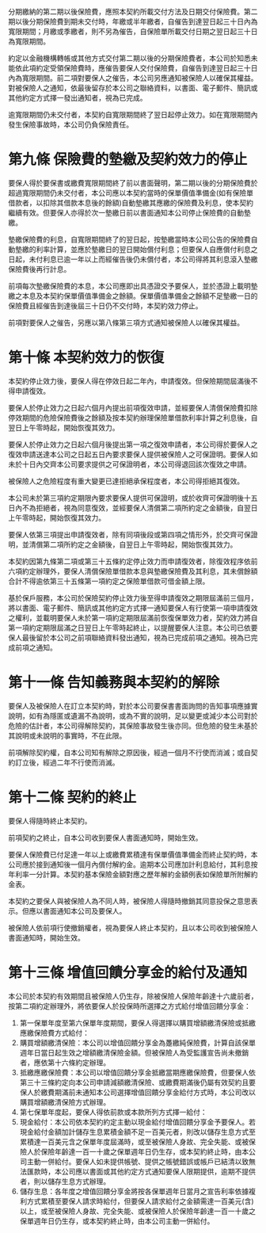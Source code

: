 分期繳納的第二期以後保險費，應照本契約所載交付方法及日期交付保險費。第二期以後分期保險費到期未交付時，年繳或半年繳者，自催告到達翌日起三十日內為寬限期間；月繳或季繳者，則不另為催告，自保險單所載交付日期之翌日起三十日為寬限期間。

約定以金融機構轉帳或其他方式交付第二期以後的分期保險費者，本公司於知悉未能依此項約定受領保險費時，應催告要保人交付保險費，自催告到達翌日起三十日內為寬限期間。前二項對要保人之催告，本公司另應通知被保險人以確保其權益。對被保險人之通知，依最後留存於本公司之聯絡資料，以書面、電子郵件、簡訊或其他約定方式擇一發出通知者，視為已完成。

逾寬限期間仍未交付者，本契約自寬限期間終了翌日起停止效力。如在寬限期間內發生保險事故時，本公司仍負保險責任。

# 第九條 保險費的墊繳及契約效力的停止

要保人得於要保書或繳費寬限期間終了前以書面聲明，第二期以後的分期保險費於超過寬限期間仍未交付者，本公司應以本契約當時的保單價值準備金(如有保險單借款者，以扣除其借款本息後的餘額)自動墊繳其應繳的保險費及利息，使本契約繼續有效。但要保人亦得於次一墊繳日前以書面通知本公司停止保險費的自動墊繳。

墊繳保險費的利息，自寬限期間終了的翌日起，按墊繳當時本公司公告的保險費自動墊繳的利率計算，並應於墊繳日的翌日開始償付利息；但要保人自應償付利息之日起，未付利息已逾一年以上而經催告後仍未償付者，本公司得將其利息滾入墊繳保險費後再行計息。

前項每次墊繳保險費的本息，本公司應即出具憑證交予要保人，並於憑證上載明墊繳之本息及本契約保單價值準備金之餘額。保單價值準備金之餘額不足墊繳一日的保險費且經催告到達後屆三十日仍不交付時，本契約效力停止。

前項對要保人之催告，另應以第八條第三項方式通知被保險人以確保其權益。

# 第十條 本契約效力的恢復

本契約停止效力後，要保人得在停效日起二年內，申請復效。但保險期間屆滿後不得申請復效。

要保人於停止效力之日起六個月內提出前項復效申請，並經要保人清償保險費扣除停效期間的危險保險費後之餘額及按本契約辦理保險單借款利率計算之利息後，自翌日上午零時起，開始恢復其效力。

要保人於停止效力之日起六個月後提出第一項之復效申請者，本公司得於要保人之復效申請送達本公司之日起五日內要求要保人提供被保險人之可保證明。要保人如未於十日內交齊本公司要求提供之可保證明者，本公司得退回該次復效之申請。

被保險人之危險程度有重大變更已達拒絕承保程度者，本公司得拒絕其復效。

本公司未於第三項約定期限內要求要保人提供可保證明，或於收齊可保證明後十五日內不為拒絕者，視為同意復效，並經要保人清償第二項所約定之金額後，自翌日上午零時起，開始恢復其效力。

要保人依第三項提出申請復效者，除有同項後段或第四項之情形外，於交齊可保證明，並清償第二項所約定之金額後，自翌日上午零時起，開始恢復其效力。

本契約因第九條第二項或第三十五條約定停止效力而申請復效者，除復效程序依前六項約定辦理外，要保人清償保險單借款本息與墊繳保險費及其利息，其未償餘額合計不得逾依第三十五條第一項約定之保險單借款可借金額上限。

基於保戶服務，本公司於保險契約停止效力後至得申請復效之期限屆滿前三個月，將以書面、電子郵件、簡訊或其他約定方式擇一通知要保人有行使第一項申請復效之權利，並載明要保人未於第一項約定期限屆滿前恢復保單效力者，契約效力將自第一項約定期限屆滿之日翌日上午零時起終止，以提醒要保人注意。本公司已依要保人最後留於本公司之前項聯絡資料發出通知，視為已完成前項之通知。視為已完成前項之通知。

# 第十一條 告知義務與本契約的解除

要保人及被保險人在訂立本契約時，對於本公司要保書書面詢問的告知事項應據實說明，如有為隱匿或遺漏不為說明，或為不實的說明，足以變更或減少本公司對於危險的估計者，本公司得解除契約，其保險事故發生後亦同。但危險的發生未基於其說明或未說明的事實時，不在此限。

前項解除契約權，自本公司知有解除之原因後，經過一個月不行使而消滅；或自契約訂立後，經過二年不行使而消滅。

# 第十二條 契約的終止

要保人得隨時終止本契約。

前項契約之終止，自本公司收到要保人書面通知時，開始生效。

要保人保險費已付足達一年以上或繳費累積達有保單價值準備金而終止契約時，本公司應於接到通知後一個月內償付解約金。逾期本公司應加計利息給付，其利息按年利率一分計算。本契約基本保險金額對應之歷年解約金額例表如保險單所附解約金表。

本契約之要保人與被保險人為不同人時，被保險人得隨時撤銷其同意投保之意思表示。但應以書面通知本公司及要保人。

被保險人依前項行使撤銷權者，視為要保人終止本契約，且以本公司收到被保險人書面通知時，開始生效。

# 第十三條 增值回饋分享金的給付及通知

本公司於本契約有效期間且被保險人仍生存，除被保險人保險年齡達十六歲前者，按第二項約定辦理外，將依要保人於投保時所選擇之方式給付增值回饋分享金：

1. 第一保單年度至第六保單年度期間，要保人得選擇以購買增額繳清保險或抵繳應繳保險費方式給付：
1. 購買增額繳清保險：本公司以增值回饋分享金為躉繳純保險費，計算自該保單週年日當日起生效之增額繳清保險金額。但被保險人為受監護宣告尚未撤銷者，應依第十六條約定辦理。
2. 抵繳應繳保險費：本公司以增值回饋分享金抵繳當期應繳保險費，但要保人依第三十三條約定向本公司申請減額繳清保險、或繳費期滿後仍屬有效契約且要保人於繳費期滿前未通知本公司選擇增值回饋分享金給付方式時，本公司改以購買增額繳清保險方式辦理。
2. 第七保單年度起，要保人得依前款或本款所列方式擇一給付：
1. 現金給付：本公司依本契約約定主動以現金給付增值回饋分享金予要保人。若現金給付金額加計儲存生息累積金額不足一百美元者，則改以儲存生息方式至累積達一百美元含之保單年度屆滿時，或至被保險人身故、完全失能、或被保險人於保險年齡達一百一十歲之保單週年日仍生存，或本契約終止時，由本公司主動一併給付。要保人如未提供帳號、提供之帳號錯誤或帳戶已結清以致無法匯款時，本公司應以書面或其他約定方式通知要保人限期提供，逾期不提供者，則以儲存生息方式辦理。
2. 儲存生息：各年度之增值回饋分享金將按各保單週年日當月之宣告利率依據複利方式累積至要保人請求時給付，但要保人請求給付之金額需達一百美元(含)以上，或至被保險人身故、完全失能、或被保險人於保險年齡達一百一十歲之保單週年日仍生存，或本契約終止時，由本公司主動一併給付。